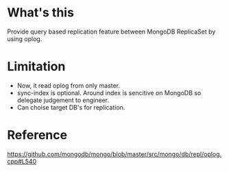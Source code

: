 # What's this
Provide query based replication feature between MongoDB ReplicaSet by using oplog.

# Limitation
- Now, it read oplog from only master.
- sync-index is optional. Around index is sencitive on MongoDB so delegate judgement to engineer.
- Can choise target DB's for replication.

# Reference
https://github.com/mongodb/mongo/blob/master/src/mongo/db/repl/oplog.cpp#L540

